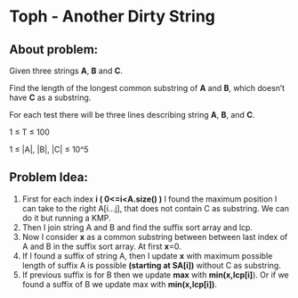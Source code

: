 # Toph - Another Dirty String

## About problem:  
Given three strings  **A**,  **B**  and  **C**.

Find the length of the longest common substring of  **A**  and  **B**, which doesn’t have  **C**  as a substring.
  
  For each test there will be three lines describing string  **A**,  **B**, and  **C**.

1 ≤ T ≤ 100

1 ≤ |A|, |B|, |C| ≤ 10^5  

## Problem Idea:  

 1. First for each index **i ( 0<=i<A.size() )** I found the maximum position I can take to the right A[i...j], that does not contain C as substring. We can do it but running a KMP.
 2. Then I join string A and B and find the suffix sort array and lcp.
 3. Now I consider **x** as a common substring between between last  index of A and B in the suffix sort array. At first **x**=0.
 4. If I found a suffix of string A, then I update **x** with maximum possible length of suffix A is possible **(starting at SA[i])** without C as substring.
 5. If previous suffix is for B then we update **max** with **min(x,lcp[i]**). Or if we found a suffix of B we update max with **min(x,lcp[i])**.
<!--stackedit_data:
eyJoaXN0b3J5IjpbLTE4MjkxMjkwNzYsLTExMTA4MTgxMCwxNj
M2NDYyMTEyXX0=
-->
